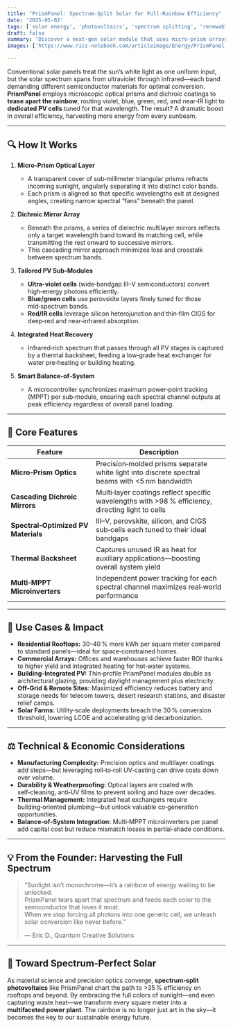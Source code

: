 ```yaml
---
title: "PrismPanel: Spectrum‑Split Solar for Full‑Rainbow Efficiency"  
date: '2025-05-02'  
tags: ['solar energy', 'photovoltaics', 'spectrum splitting', 'renewables', 'materials science']  
draft: false  
summary: "Discover a next‑gen solar module that uses micro‑prism arrays to split incoming white light into its spectral bands—directing each color to specialized cells for unmatched conversion efficiency."  
images: ['https://www.rics-notebook.com/articleimage/Energy/PrismPanel.png']  

---
```


Conventional solar panels treat the sun’s white light as one uniform input, but the solar spectrum spans from ultraviolet through infrared—each band demanding different semiconductor materials for optimal conversion. **PrismPanel** employs microscopic optical prisms and dichroic coatings to **tease apart the rainbow**, routing violet, blue, green, red, and near‑IR light to **dedicated PV cells** tuned for that wavelength. The result? A dramatic boost in overall efficiency, harvesting more energy from every sunbeam.

---

## 🔍 How It Works

1. **Micro‑Prism Optical Layer**  
   - A transparent cover of sub‑millimeter triangular prisms refracts incoming sunlight, angularly separating it into distinct color bands.  
   - Each prism is aligned so that specific wavelengths exit at designed angles, creating narrow spectral “fans” beneath the panel.

2. **Dichroic Mirror Array**  
   - Beneath the prisms, a series of dielectric multilayer mirrors reflects only a target wavelength band toward its matching cell, while transmitting the rest onward to successive mirrors.  
   - This cascading mirror approach minimizes loss and crosstalk between spectrum bands.

3. **Tailored PV Sub‑Modules**  
   - **Ultra‑violet cells** (wide‑bandgap III–V semiconductors) convert high‑energy photons efficiently.  
   - **Blue/green cells** use perovskite layers finely tuned for those mid‑spectrum bands.  
   - **Red/IR cells** leverage silicon heterojunction and thin‑film CIGS for deep‑red and near‑infrared absorption.

4. **Integrated Heat Recovery**  
   - Infrared‑rich spectrum that passes through all PV stages is captured by a thermal backsheet, feeding a low‑grade heat exchanger for water pre‑heating or building heating.

5. **Smart Balance‑of‑System**  
   - A microcontroller synchronizes maximum power‑point tracking (MPPT) per sub‑module, ensuring each spectral channel outputs at peak efficiency regardless of overall panel loading.

---

## 🔧 Core Features

| Feature                            | Description                                                                                       |
|------------------------------------|---------------------------------------------------------------------------------------------------|
| **Micro‑Prism Optics**             | Precision‑molded prisms separate white light into discrete spectral beams with <5 nm bandwidth    |
| **Cascading Dichroic Mirrors**     | Multi‑layer coatings reflect specific wavelengths with >98 % efficiency, directing light to cells |
| **Spectral‑Optimized PV Materials**| III–V, perovskite, silicon, and CIGS sub‑cells each tuned to their ideal bandgaps                 |
| **Thermal Backsheet**              | Captures unused IR as heat for auxiliary applications—boosting overall system yield               |
| **Multi‑MPPT Microinverters**      | Independent power tracking for each spectral channel maximizes real‑world performance             |

---

## 🚀 Use Cases & Impact

- **Residential Rooftops:** 30–40 % more kWh per square meter compared to standard panels—ideal for space‑constrained homes.  
- **Commercial Arrays:** Offices and warehouses achieve faster ROI thanks to higher yield and integrated heating for hot‑water systems.  
- **Building‑Integrated PV:** Thin‑profile PrismPanel modules double as architectural glazing, providing daylight management plus electricity.  
- **Off‑Grid & Remote Sites:** Maximized efficiency reduces battery and storage needs for telecom towers, desert research stations, and disaster relief camps.  
- **Solar Farms:** Utility‑scale deployments breach the 30 % conversion threshold, lowering LCOE and accelerating grid decarbonization.

---

## ⚖️ Technical & Economic Considerations

- **Manufacturing Complexity:** Precision optics and multilayer coatings add steps—but leveraging roll‑to‑roll UV‑casting can drive costs down over volume.  
- **Durability & Weatherproofing:** Optical layers are coated with self‑cleaning, anti‑UV films to prevent soiling and haze over decades.  
- **Thermal Management:** Integrated heat exchangers require building‑oriented plumbing—but unlock valuable co‑generation opportunities.  
- **Balance‑of‑System Integration:** Multi‑MPPT microinverters per panel add capital cost but reduce mismatch losses in partial‑shade conditions.

---

## 💡 From the Founder: Harvesting the Full Spectrum

> “Sunlight isn’t monochrome—it’s a rainbow of energy waiting to be unlocked.  
> PrismPanel tears apart that spectrum and feeds each color to the semiconductor that loves it most.  
> When we stop forcing all photons into one generic cell, we unleash solar conversion like never before.”  
>  
> — Eric D., Quantum Creative Solutions

---

## 🌟 Toward Spectrum‑Perfect Solar

As material science and precision optics converge, **spectrum‑split photovoltaics** like PrismPanel chart the path to >35 % efficiency on rooftops and beyond. By embracing the full colors of sunlight—and even capturing waste heat—we transform every square meter into a **multifaceted power plant**. The rainbow is no longer just art in the sky—it becomes the key to our sustainable energy future.  
